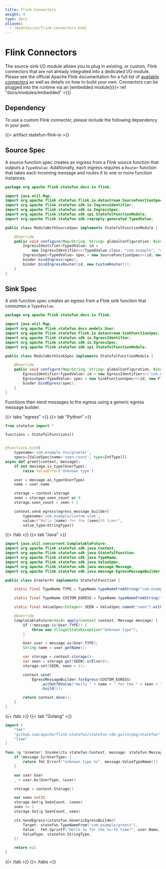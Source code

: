```yaml
---
title: Flink Connectors
weight: 4
type: docs
aliases:
  - /modules/io/flink-connectors.html
---
```

<!--
Licensed to the Apache Software Foundation (ASF) under one
or more contributor license agreements.  See the NOTICE file
distributed with this work for additional information
regarding copyright ownership.  The ASF licenses this file
to you under the Apache License, Version 2.0 (the
"License"); you may not use this file except in compliance
with the License.  You may obtain a copy of the License at

  http://www.apache.org/licenses/LICENSE-2.0

Unless required by applicable law or agreed to in writing,
software distributed under the License is distributed on an
"AS IS" BASIS, WITHOUT WARRANTIES OR CONDITIONS OF ANY
KIND, either express or implied.  See the License for the
specific language governing permissions and limitations
under the License.
-->

# Flink Connectors


The source-sink I/O module allows you to plug in existing, or custom, Flink connectors that are not already integrated into a dedicated I/O module.
Please see the official Apache Flink documentation for a full list of [available connectors](https://ci.apache.org/projects/flink/flink-docs-release-1.12/dev/connectors/) as well as details on how to build your own.
Connectors can be plugged into the runtime via an [embedded module]({{< ref "docs/modules/embedded" >}})

## Dependency

To use a custom Flink connector, please include the following dependency in your pom.

{{< artifact statefun-flink-io >}}

## Source Spec

A source function spec creates an ingress from a Flink source function that outputs a `TypedValue`.
Additionally, each ingress requires a `Router` function that takes each incoming message and routes it to one or more function instances. 

```java
package org.apache.flink.statefun.docs.io.flink;

import java.util.Map;
import org.apache.flink.statefun.flink.io.datastream.SourceFunctionSpec;
import org.apache.flink.statefun.sdk.io.IngressIdentifier;
import org.apache.flink.statefun.sdk.io.IngressSpec;
import org.apache.flink.statefun.sdk.spi.StatefulFunctionModule;
import org.apache.flink.statefun.sdk.reqreply.generated.TypedValue;

public class ModuleWithSourceSpec implements StatefulFunctionModule {

    @Override
    public void configure(Map<String, String> globalConfiguration, Binder binder) {
        IngressIdentifier<TypedValue> id =
            new IngressIdentifier<>(TypedValue.class, "com.example", "custom-source");
        IngressSpec<TypedValue> spec = new SourceFunctionSpec<>(id, new FlinkSource<>());
        binder.bindIngress(spec);
        binder.bindIngressRouter(id, new CustomRouter());
    }
}
```


## Sink Spec

A sink function spec creates an egress from a Flink sink function that consumes a `TypedValue`.

```java
package org.apache.flink.statefun.docs.io.flink;

import java.util.Map;
import org.apache.flink.statefun.docs.models.User;
import org.apache.flink.statefun.flink.io.datastream.SinkFunctionSpec;
import org.apache.flink.statefun.sdk.io.EgressIdentifier;
import org.apache.flink.statefun.sdk.io.EgressSpec;
import org.apache.flink.statefun.sdk.spi.StatefulFunctionModule;

public class ModuleWithSinkSpec implements StatefulFunctionModule {

    @Override
    public void configure(Map<String, String> globalConfiguration, Binder binder) {
        EgressIdentifier<TypedValue> id = new EgressIdentifier<>("com.example", "custom-sink", TypedValue.class);
        EgressSpec<TypedValue> spec = new SinkFunctionSpec<>(id, new FlinkSink<>());
        binder.bindEgress(spec);
    }
}
```

Functions then send messages to the egress using a generic egress message builder.

{{< tabs "egress" >}}
{{< tab "Python" >}}
```python
from statefun import *

functions = StatefulFunctions()


@functions.bind(
    typename='com.example.fns/greeter',
    specs=[ValueSpec(name='seen_count', type=IntType)])
async def greet(context, message):
    if not message.is_type(UserType):
        raise ValueError('Unknown type')

    user = message.as_type(UserType)
    name = user.name

    storage = context.storage
    seen = storage.seen_count or 0
    storage.seen_count = seen + 1

    context.send_egress(egress_message_builder(
        typename='com.example/custom-sink',
        value=f"Hello {name} for the {seen}th time!",
        value_type=StringType))
```
{{< /tab >}}
{{< tab "Java" >}}
```java
import java.util.concurrent.CompletableFuture;
import org.apache.flink.statefun.sdk.java.Context;
import org.apache.flink.statefun.sdk.java.StatefulFunction;
import org.apache.flink.statefun.sdk.java.TypeName;
import org.apache.flink.statefun.sdk.java.ValueSpec;
import org.apache.flink.statefun.sdk.java.message.Message;
import org.apache.flink.statefun.sdk.java.message.EgressMessageBuilder;

public class GreeterFn implements StatefulFunction {

    static final TypeName TYPE = TypeName.typeNameFromString("com.example.fns/greeter");

    static final TypeName CUSTOM_EGRESS = TypeName.typeNameFromString("com.example/custom-sink");

    static final ValueSpec<Integer> SEEN = ValueSpec.named("seen").withIntType();

    @Override 
    CompletableFuture<Void> apply(Context context, Message message) {
        if (!message.is(User.TYPE)) {
            throw new IllegalStateException("Unknown type");
        }

        User user = message.as(User.TYPE);
        String name = user.getName();

        var storage = context.storage();
        var seen = storage.get(SEEN).orElse(0);
        storage.set(SEEN, seen + 1);

        context.send(
            EgressMessageBuilder.forEgress(CUSTOM_EGRESS)
                .withUtf8Value("Hello " + name + " for the " + seen + "th time!")
                .build());

        return context.done();
    }
}
```
{{< /tab >}}
{{< tab "Golang" >}}
```go
import (
	"fmt"
	"github.com/apache/flink-statefun/statefun-sdk-go/v3/pkg/statefun"
    "time"
)

func (g *Greeter) Invoke(ctx statefun.Context, message: statefun.Message) error {
    if !message.Is(UserType) {
        return fmt.Errorf("unknown type %s", message.ValueTypeName())
    }

    var user User
    _ = user.As(UserType, &user)

    storage = context.Storage()

    var seen int32
    storage.Get(g.SeenCount, &seen)
    seen += 1
    storage.Set(g.SeenCount, seen)

	ctx.SendEgress(&statefun.GenericEgressBuilder{
		Target: statefun.TypeNameFrom("com.example/greets"),
		Value:  fmt.Sprintf("Hello %s for the %s-th time!", user.Name, count),
		ValueType: statefun.StringType,
	})

    return nil
}
```
{{< /tab >}}
{{< /tabs >}}